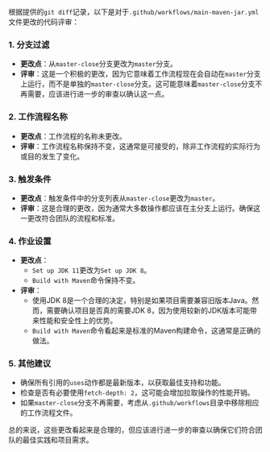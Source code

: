 根据提供的`git diff`记录，以下是对于`.github/workflows/main-maven-jar.yml`文件更改的代码评审：

### 1. 分支过滤
- **更改点**：从`master-close`分支更改为`master`分支。
- **评审**：这是一个积极的更改，因为它意味着工作流程现在会自动在`master`分支上运行，而不是单独的`master-close`分支。这可能意味着`master-close`分支不再需要，应该进行进一步的审查以确认这一点。

### 2. 工作流程名称
- **更改点**：工作流程的名称未更改。
- **评审**：工作流程名称保持不变，这通常是可接受的，除非工作流程的实际行为或目的发生了变化。

### 3. 触发条件
- **更改点**：触发条件中的分支列表从`master-close`更改为`master`。
- **评审**：这是合理的更改，因为通常大多数操作都应该在主分支上运行。确保这一更改符合团队的流程和标准。

### 4. 作业设置
- **更改点**：
  - `Set up JDK 11`更改为`Set up JDK 8`。
  - `Build with Maven`命令保持不变。
- **评审**：
  - 使用JDK 8是一个合理的决定，特别是如果项目需要兼容旧版本Java。然而，需要确认项目是否真的需要JDK 8，因为使用较新的JDK版本可能带来性能和安全性上的优势。
  - `Build with Maven`命令看起来是标准的Maven构建命令，这通常是正确的做法。

### 5. 其他建议
- 确保所有引用的`uses`动作都是最新版本，以获取最佳支持和功能。
- 检查是否有必要使用`fetch-depth: 2`，这可能会增加拉取操作的性能开销。
- 如果`master-close`分支不再需要，考虑从`.github/workflows`目录中移除相应的工作流程文件。

总的来说，这些更改看起来是合理的，但应该进行进一步的审查以确保它们符合团队的最佳实践和项目需求。